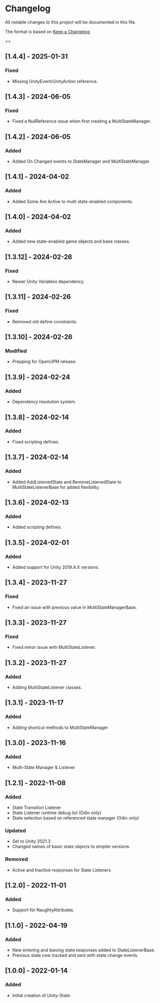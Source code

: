 # Changelog
All notable changes to this project will be documented in this file.

The format is based on [Keep a Changelog](https://keepachangelog.com/en/1.0.0/)

==
## [1.4.4] - 2025-01-31
### Fixed
- Missing UnityEvent/UnityAction reference.

## [1.4.3] - 2024-06-05
### Fixed
- Fixed a NullReference issue when first creating a MultiStateManager.

## [1.4.2] - 2024-06-05
### Added
- Added On Changed events to StateManager and MultiStateManager.

## [1.4.1] - 2024-04-02
### Added
- Added Some Are Active to multi state-enabled components.

## [1.4.0] - 2024-04-02
### Added
- Added new state-enabled game objects and base classes.

## [1.3.12] - 2024-02-26
### Fixed
- Newer Unity Variables dependency.

## [1.3.11] - 2024-02-26
### Fixed
- Removed old define constraints.

## [1.3.10] - 2024-02-26
### Modified
- Prepping for OpenUPM release.

## [1.3.9] - 2024-02-24
### Added
- Dependency resolution system.

## [1.3.8] - 2024-02-14
### Added
- Fixed scripting defines.

## [1.3.7] - 2024-02-14
### Added
- Added AddListenedState and RemoveListenedState to MultiStateListenerBase for added flexibility.

## [1.3.6] - 2024-02-13
### Added
- Added scripting defines.

## [1.3.5] - 2024-02-01
### Added
- Added support for Unity 2019.4.X versions.

## [1.3.4] - 2023-11-27
### Fixed
- Fixed an issue with previous value in MultiStateManagerBase.

## [1.3.3] - 2023-11-27
### Fixed
- Fixed minor issue with MultiStateListener.

## [1.3.2] - 2023-11-27
### Added
- Adding MultiStateListener classes.

## [1.3.1] - 2023-11-17
### Added
- Adding shortcut methods to MultiStateManager

## [1.3.0] - 2023-11-16
### Added
- Multi-State Manager & Listener

## [1.2.1] - 2022-11-08
### Added
- State Transition Listener
- State Listener runtime debug list (Odin only)
- State selection based on referenced state manager (Odin only)
### Updated
- Set to Unity 2021.3
- Changed names of basic state objects to simpler versions.
### Removed
- Active and Inactive responses for State Listeners

## [1.2.0] - 2022-11-01
### Added
- Support for NaughtyAttributes.

## [1.1.0] - 2022-04-19
### Added
- New entering and leaving state responses added to StateListenerBase.
- Previous state now tracked and sent with state change events.

## [1.0.0] - 2022-01-14
### Added
- Initial creation of Unity-State.